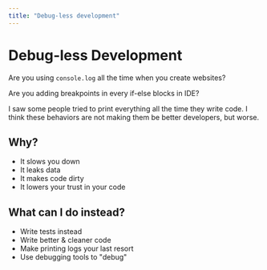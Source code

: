 ```yaml
---
title: "Debug-less development"
---
```


# Debug-less Development

Are you using `console.log` all the time when you create websites?

Are you adding breakpoints in every if-else blocks in IDE?

I saw some people tried to print everything all the time they write code. I think these behaviors are not making them be better developers, but worse.

## Why?
- It slows you down
- It leaks data
- It makes code dirty
- It lowers your trust in your code

## What can I do instead?
- Write tests instead
- Write better & cleaner code
- Make printing logs your last resort
- Use debugging tools to "debug"